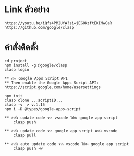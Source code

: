 # Link ตัวอย่าง
    https://youtu.be/iQfs4PM2UYA?si=jEG0KzftEKIMwCaR
    https://github.com/google/clasp

# คำสั่งติดตั้ง
    cd project
    npm install -g @google/clasp
    clasp login

    ** เปิด Google Apps Script API
    ** Then enable the Google Apps Script API: https://script.google.com/home/usersettings

    npm init
    clasp clone ...scriptID...
    clasp -v  > v.1.15
    npm i -D @types/google-apps-script

    ** คำสั่ง update code จาก vscode ไปยัง google app script
        clasp push

    ** คำสั่ง update code จาก google app script มายัง vscode
        clasp pull

    ** คำสั่ง auto update code จาก vscode ไปยัง google app script
        clasp push -w
